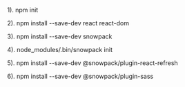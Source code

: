 1). npm init

2). npm install --save-dev react react-dom

3). npm install --save-dev snowpack 

4). node_modules/.bin/snowpack init 

5). npm install --save-dev @snowpack/plugin-react-refresh

6). npm install --save-dev @snowpack/plugin-sass












